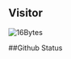 ## Visitor
<img src="https://count.getloli.com/get/@46986243553?theme=moebooru&render=pixelated" alt="16Bytes" />

##Github Status

